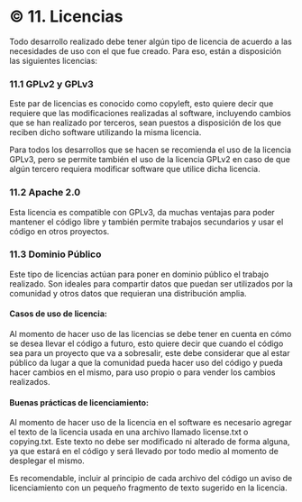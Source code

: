 # © 11. Licencias

Todo desarrollo realizado debe tener algún tipo de licencia de acuerdo a las necesidades de uso con el que fue creado. Para eso, están a disposición las siguientes licencias:

### 11.1 GPLv2 y GPLv3

Este par de licencias es conocido como copyleft, esto quiere decir que requiere que las modificaciones realizadas al software, incluyendo cambios que se han realizado por terceros, sean puestos a disposición de los que reciben dicho software utilizando la misma licencia.

Para todos los desarrollos que se hacen se recomienda el uso de la licencia GPLv3, pero se permite también el uso de la licencia GPLv2 en caso de que algún tercero requiera modificar software que utilice dicha licencia.

### 11.2 Apache 2.0

Esta licencia es compatible con GPLv3, da muchas ventajas para poder mantener el código libre y también permite trabajos secundarios y usar el código en otros proyectos.

### 11.3 Dominio Público

Este tipo de licencias actúan para poner en dominio público el trabajo realizado. Son ideales para compartir datos que puedan ser utilizados por la comunidad y otros datos que requieran una distribución amplia.

#### **Casos de uso de licencia:**

Al momento de hacer uso de las licencias se debe tener en cuenta en cómo se desea llevar el código a futuro, esto quiere decir que cuando el código sea para un proyecto que va a sobresalir, este debe considerar que al estar público da lugar a que la comunidad pueda hacer uso del código y pueda hacer cambios en el mismo, para uso propio o para vender los cambios realizados.

#### **Buenas prácticas de licenciamiento:**

Al momento de hacer uso de la licencia en el software es necesario agregar el texto de la licencia usada en una archivo llamado license.txt o copying.txt. Este texto no debe ser modificado ni alterado de forma alguna, ya que estará en el código y será llevado por todo medio al momento de desplegar el mismo.

Es recomendable, incluir al principio de cada archivo del código un aviso de licenciamiento con un pequeño fragmento de texto sugerido en la licencia.
